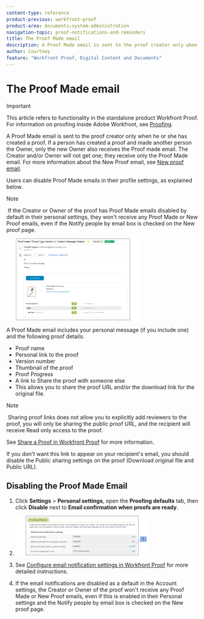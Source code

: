 ```yaml
---
content-type: reference
product-previous: workfront-proof
product-area: documents;system-administration
navigation-topic: proof-notifications-and-reminders
title: The Proof Made email
description: A Proof Made email is sent to the proof creator only when he or she has created a proof. If a person has created a proof and made another person the Owner, only the new Owner also receives the Proof made email. The Creator and/or Owner will not get one; they receive only the Proof Made email. For more information about the New Proof email, see New proof email.
author: Courtney
feature: "Workfront Proof, Digital Content and Documents"
---
```


# The Proof Made email

>[!IMPORTANT]
>
>This article refers to functionality in the standalone product Workfront Proof. For information on proofing inside Adobe Workfront, see [Proofing](../../../review-and-approve-work/proofing/proofing.md).

A Proof Made email is sent to the proof creator only when he or she has created a proof.&nbsp;If a person has created a proof and made another person the Owner, only the new Owner&nbsp;also receives the Proof made email.&nbsp;The Creator and/or Owner will not get one;&nbsp;they receive only the Proof Made email. For more information about the New Proof email, see [New proof email](../../../workfront-proof/wp-emailsntfctns/proof-notifications-and-reminders/new-proof-email.md).

Users can disable Proof Made emails in their profile settings, as explained below.

>[!NOTE]
>
>&nbsp;If the&nbsp;Creator or Owner of the proof has Proof Made emails disabled by default in their personal settings, they won't receive any Proof Made or New Proof emails, even if the Notify people by email box is checked on the New proof page.

![Proof_Made_Email.png](assets/proof-made-email-350x214.png)

A Proof Made email includes your personal message (if you include one) and the following proof details:

* Proof name
* Personal link to the proof
* Version number
* Thumbnail of the proof
* Proof Progress
* A link to Share the proof with someone else
* This allows you to share the proof URL and/or the download link for the original file.

>[!NOTE]
>
>&nbsp;Sharing proof links does not allow you to explicitly add reviewers to the proof, you will only be sharing the public proof URL, and the recipient will receive Read only access to the proof.

See [Share a Proof in Workfront Proof](../../../workfront-proof/wp-work-proofsfiles/share-proofs-and-files/share-proof.md) for more information.

If you don't want this link to appear on your recipient's email, you should disable the Public sharing settings on the proof (Download original file and Public URL).

## Disabling the Proof Made Email

1. Click **Settings** > **Personal settings**, open the **Proofing defaults** tab, then click **Disable** next to **Email confirmation when proofs are ready**.

1. ![Proof_Made_-_proofing_defaults.png](assets/proof-made---proofing-defaults-350x103.png)

1. See [Configure email notification settings in Workfront Proof](../../../workfront-proof/wp-emailsntfctns/email-alerts/config-email-notification-settings-wp.md)&nbsp;for more detailed instructions.
1. If the email notifications are disabled as a default in the&nbsp;Account settings,&nbsp;the Creator or Owner of the proof won't receive any&nbsp;Proof Made&nbsp;or&nbsp;New Proof&nbsp;emails, even if this is enabled in their&nbsp;Personal settings&nbsp;and the Notify people by email box is checked on the&nbsp;New proof page.&nbsp;


